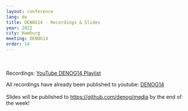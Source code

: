 ```yaml
---
layout: conference
lang: de
title: DENOG14 - Recordings & Slides
year: 2022
city: Hamburg
meeting: DENOG14
order: 14
---
```


<br />
<br />
Recordings: <a href="https://youtu.be/U1UiT9YcFyg">YouTube DENOG14 Playlist</a>

All recordings have already been published to youtube: <a href="https://www.youtube.com/playlist?list=PLgJN7Up-XnKRcGgjgdJ9GN3CWL0ZPfXbr">DENOG14</a>
<br /> 
<br /> 
Slides will be published to <a href="https://github.com/denog/media">https://github.com/denog/media</a> by the end of the week!

